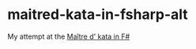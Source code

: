 # maitred-kata-in-fsharp-alt
My attempt at the [Maître d' kata in F#](https://blog.ploeh.dk/2020/04/27/an-f-implementation-of-the-maitre-d-kata/)
